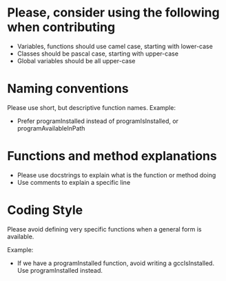 # Please, consider using the following when contributing

- Variables, functions should use camel case, starting with lower-case
- Classes should be pascal case, starting with upper-case
- Global variables should be all upper-case

# Naming conventions

Please use short, but descriptive function names.
Example:

- Prefer programInstalled instead of programIsInstalled, or programAvailableInPath

# Functions and method explanations

- Please use docstrings to explain what is the function or method doing
- Use comments to explain a specific line

# Coding Style

Please avoid defining very specific functions when a general form is available.

Example:

- If we have a programInstalled function, avoid writing a gccIsInstalled. Use programInstalled instead.
